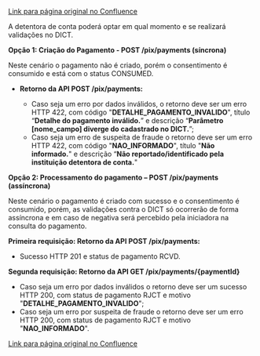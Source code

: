 [Link para página original no Confluence](https://openfinancebrasil.atlassian.net/wiki/spaces/OF/pages/180061231)

A detentora de conta poderá optar em qual momento e se realizará validações no DICT.

**Opção 1: Criação do Pagamento - POST /pix/payments (síncrona)**

Neste cenário o pagamento não é criado, porém o consentimento é consumido e está com o status CONSUMED.

- **Retorno da API POST /pix/payments:**

    - Caso seja um erro por dados inválidos, o retorno deve ser um erro HTTP 422, com código "**DETALHE\_PAGAMENTO\_INVALIDO**", título “**Detalhe do pagamento inválido.**” e descrição “**Parâmetro [nome\_campo] diverge do cadastrado no DICT.**”;
    - Caso seja um erro de suspeita de fraude o retorno deve ser um erro HTTP 422, com código "**NAO\_INFORMADO**", título "**Não informado.**" e descrição “**Não reportado/identificado pela instituição detentora de conta.**"

**Opção 2: Processamento do pagamento – POST /pix/payments (assíncrona)**

Neste cenário o pagamento é criado com sucesso e o consentimento é consumido, porém, as validações contra o DICT só ocorrerão de forma assíncrona e em caso de negativa será percebido pela iniciadora na consulta do pagamento.

**Primeira requisição: Retorno da API POST /pix/payments:**

- Sucesso HTTP 201 e status de pagamento RCVD.

**Segunda requisição: Retorno da API GET /pix/payments/{paymentId}**

- Caso seja um erro por dados inválidos o retorno deve ser um sucesso HTTP 200, com status de pagamento RJCT e motivo "**DETALHE\_PAGAMENTO\_INVALIDO**";
- Caso seja um erro por suspeita de fraude o retorno deve ser um erro HTTP 200, com status de pagamento RJCT e motivo "**NAO\_INFORMADO**".

[Link para página original no Confluence](https://openfinancebrasil.atlassian.net/wiki/spaces/OF/pages/180061231)